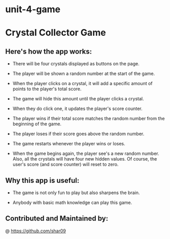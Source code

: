 # unit-4-game
# Crystal Collector Game
    
## Here's how the app works:
    
* There will be four crystals displayed as buttons on the page.

* The player will be shown a random number at the start of the game.

* When the player clicks on a crystal, it will add a specific amount of points to the player's total score. 

* The game will hide this amount until the player clicks a crystal.

* When they do click one, it updates the player's score counter.

* The player wins if their total score matches the random number from the beginning of the game.

* The player loses if their score goes above the random number.

* The game restarts whenever the player wins or loses.

* When the game begins again, the player see's a new random number. Also, all the crystals will have four new hidden values. Of course, the user's score (and score counter) will reset to zero.

## Why this app is useful:

* The game is not only fun to play but also sharpens the brain.

* Anybody with basic math knowledge can play this game.

## Contributed and Maintained by:

@ https://github.com/shar09